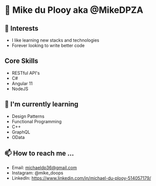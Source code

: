 # 👋 Mike du Plooy aka @MikeDPZA

## 👀 Interests
* I like learning new stacks and technologies
* Forever looking to write better code

## Core Skills
* RESTful API's
* C#
* Angular 11
* NodeJS

## 🌱 I'm currently learning 
* Design Patterns
* Functional Programming
* C++
* GraphQL
* OData

## 📫 How to reach me ...
* Email: michaeldp36@gmail.com
* Instagram: @mike_doops
* LinkedIn: https://www.linkedin.com/in/michael-du-plooy-514057179/
